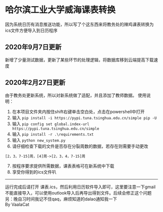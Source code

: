 # 哈尔滨工业大学威海课表转换
因为系统日历有消息推送功能，所以写了个这东西来将教务处的辣鸡课表转换为ics文件方便导入到日历程序

2020年9月7日更新
------
新增了少量测试数据，更新了某些环节的处理逻辑，将数据库移到云端提高下载速度

2020年2月27日更新
------
由于教务处更新系统，所以对新系统做了适配，并且添加了教师数据。
使用说明：

1. 在本项目文件夹内按住shift右键单击空白处，点击在powershell中打开
2. 输入 `pip install -i https://pypi.tuna.tsinghua.edu.cn/simple pip -U`
3. 输入 `pip config set global.index-url https://pypi.tuna.tsinghua.edu.cn/simple`
4. 输入 `pip install -r .\requirements.txt`
5. 输入 `python new_system.py`
6. 请仔细检查下载的文件是否存在分裂周数的数据，若存在则需要手动更改
```
[2，3，7-15]周，[4]周->[2，3，4，7-15]周
```
7. 按程序要求提供所需数据，课表表格可在新系统中下载
8. 享受你得到的ics文件叭

-------------------------
运行完成后请打开 课表.ics，然后利用日历软件导入即可，这里要注意一下gmail不能直接导入，可以使用outlook导入后再导出得到文件。后续会修正这个问题  
另：晚自习时间我记不住qaq，麻烦知道的dalao通知我一下  
By VaalaCat
